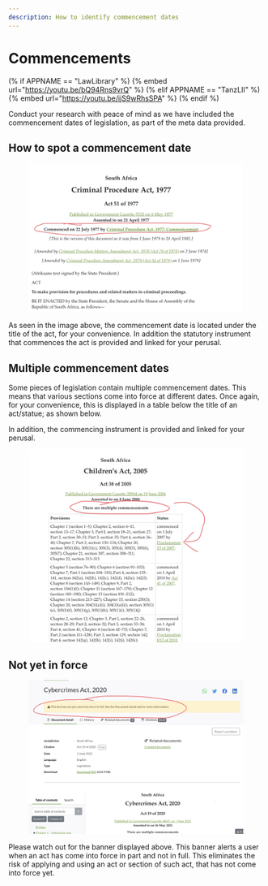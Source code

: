 ```yaml
---
description: How to identify commencement dates
---
```


# Commencements

(% if APPNAME == "LawLibrary" %)
{% embed url="https://youtu.be/bQ94Rns9vrQ" %}
(% elif APPNAME == "TanzLII" %)
{% embed url="https://youtu.be/ijS9wRhsSPA" %}
(% endif %)




Conduct your research with peace of mind as we have included the commencement dates of legislation, as part of the meta data provided.&#x20;

## How to spot a commencement date&#x20;

<figure><img src="../.gitbook/assets/IMG_0226.jpg" alt=""><figcaption></figcaption></figure>

As seen in the image above, the commencement date is located under the title of the act, for your convenience. In addition the statutory instrument that commences the act is provided and linked for your perusal.&#x20;

## Multiple commencement dates&#x20;

Some pieces of legislation contain multiple commencement dates. This means that various sections come into force at different dates. Once again, for your convenience, this is displayed in a table below the title of an act/statue; as shown below.&#x20;

In addition, the commencing instrument is provided and linked for your perusal.&#x20;



<figure><img src="../.gitbook/assets/IMG_0227.jpg" alt=""><figcaption></figcaption></figure>

## Not yet in force

<figure><img src="../.gitbook/assets/IMG_0228.jpg" alt=""><figcaption></figcaption></figure>

Please watch out for the banner displayed above. This banner alerts a user when an act has come into force in part and not in full. This eliminates the risk of applying and using an act or section of such act, that has not come into force yet.&#x20;



